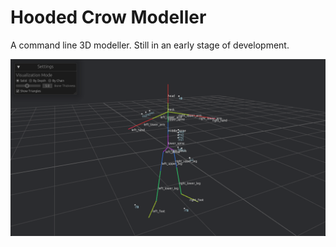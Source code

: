 # Hooded Crow Modeller

A command line 3D modeller. Still in an early stage of development.

![image info](./mat/modeller.png)